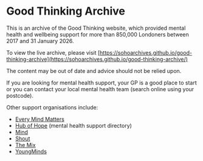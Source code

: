 # Good Thinking Archive

This is an archive of the Good Thinking website, which provided mental health and wellbeing support for more than 850,000 Londoners between 2017 and 31 January 2026.

To view the live archive, please visit [https://sohoarchives.github.io/good-thinking-archive](https://sohoarchives.github.io/good-thinking-archive/)

The content may be out of date and advice should not be relied upon.

If you are looking for mental health support, your GP is a good place to start or you can contact your local mental health team (search online using your postcode). 

Other support organisations include:

- [Every Mind Matters](https://www.nhs.uk/every-mind-matters/)
- [Hub of Hope](https://hubofhope.co.uk/) (mental health support directory)
- [Mind](https://www.mind.org.uk/)
- [Shout](https://giveusashout.org/)
- [The Mix](https://www.themix.org.uk/)
- [YoungMinds](https://www.youngminds.org.uk/)
